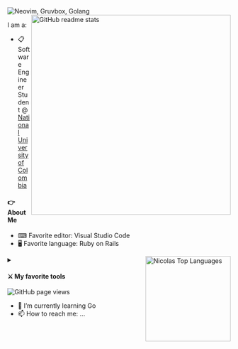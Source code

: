 
<img src="https://readme-typing-svg.herokuapp.com?font=jetbrains+mono&color=%23a9b665&size=22&center=false&vCenter=true&lines=Hi%2C+I'm+Nicolas+Bello;A+Software+Engineer" alt="Neovim, Gruvbox, Golang">

<img src="https://github-readme-stats.vercel.app/api?username=naimuru&theme=onedark&show_icons=true&include_all_commits=true&hide_border=true&hide=issues&custom_title=Nicolas&nbsp;Bello's&nbsp;Stats&title_color=a9b665&icon_color=e3a84e&text_color=dfbf8e&bg_color=282828&count_private=true" alt="GitHub readme stats" width=450px align=right>



I am a:

* 📋 Software Engineer Student @ [National University of Colombia](https://unal.edu.co/)

#### 👉 About Me

- ⌨ Favorite editor: Visual Studio Code
- 🖥 Favorite language: Ruby on Rails

<a href="https://github.com/naimuru/github-readme-stats">
  <img alt="Nicolas Top Languages" src="https://github-readme-stats.vercel.app/api/top-langs/?username=naimuru&text_color=dfbf8e&langs_count=8&layout=compact&theme=react&hide_border=true&bg_color=282828&title_color=a9b665&icon_color=e3a84e" height="192px" align=right>
  </a>

<details close>
 <summary><h4>⚔ My favorite tools</h4></summary>
   <h5>Programming Languages & Markup Languages</h5>
   <p>
   <img alt="Python" src="https://img.shields.io/badge/python-3670A0?style=for-the-badge&logo=python&logoColor=ffdd54" />
   <img alt="Java" src="https://img.shields.io/badge/java-%23ED8B00.svg?style=for-the-badge&logo=java&logoColor=white" />
   <img alt="TypeScript" src="https://img.shields.io/badge/typescript-%23007ACC.svg?style=for-the-badge&logo=typescript&logoColor=white"/>
    <img alt="C++" src="https://img.shields.io/badge/c++-%2300599C.svg?style=for-the-badge&logo=c%2B%2B&logoColor=white" />
    <img alt="JavaScript" src="https://img.shields.io/badge/javascript-%23323330.svg?style=for-the-badge&logo=javascript&logoColor=%23F7DF1E" />
    <img alt="LaTeX" src="https://img.shields.io/badge/latex-%23008080.svg?style=for-the-badge&logo=latex&logoColor=white" />
    <img alt="PHP" src="https://img.shields.io/badge/php-%23777BB4.svg?style=for-the-badge&logo=php&logoColor=white" />
    <img alt="Ruby" src="https://img.shields.io/badge/Ruby-CC342D?style=for-the-badge&logo=ruby&logoColor=white" />
   </p>
</details>


<img src="https://komarev.com/ghpvc/?username=naimuru&color=45707a&style=flat-square" alt="GitHub page views">

- 🌱 I’m currently learning Go
- 📫 How to reach me: ...
<!--
**Naimuru/naimuru** is a ✨ _special_ ✨ repository because its `README.md` (this file) appears on your GitHub profile.

Here are some ideas to get you started:

- 🔭 I’m currently working on ...
- 🌱 I’m currently learning ...
- 👯 I’m looking to collaborate on ...
- 🤔 I’m looking for help with ...
- 💬 Ask me about ...
- 📫 How to reach me: ...
- 😄 Pronouns: ...
- ⚡ Fun fact: ...
-->
